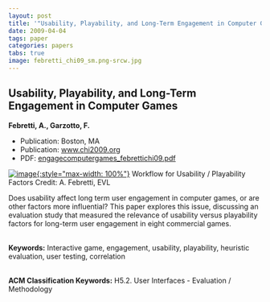 ```yaml
---
layout: post
title: '"Usability, Playability, and Long-Term Engagement in Computer Games"'
date: 2009-04-04
tags: paper
categories: papers
tabs: true
image: febretti_chi09_sm.png-srcw.jpg
---
```


## Usability, Playability, and Long-Term Engagement in Computer Games
**Febretti, A., Garzotto, F.**
- Publication: Boston, MA
- Publication: www.chi2009.org
- PDF: [engagecomputergames_febrettichi09.pdf](/documents/engagecomputergames_febrettichi09.pdf)


[![image](https://www.evl.uic.edu/output/originals/febretti_chi09_sm.png-srcw.jpg){:style="max-width: 100%"}](https://www.evl.uic.edu/output/originals/febretti_chi09_sm.png-srcw.jpg)
Workflow for Usability / Playability Factors
Credit: A. Febretti, EVL

Does usability affect long term user engagement in computer games, or are other factors more influential? This paper explores this issue, discussing an evaluation study that measured the relevance of usability versus playability factors for long-term user engagement in eight commercial games.<br><br>

<strong>Keywords:</strong> Interactive game, engagement, usability, playability, heuristic evaluation, user testing, correlation<br><br>

<strong>ACM Classification Keywords:</strong> H5.2. User Interfaces - Evaluation / Methodology